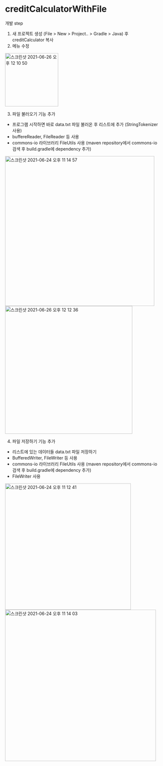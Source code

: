 # creditCalculatorWithFile

개발 step
  1. 새 프로젝트 생성 (File > New > Project.. > Gradle > Java) 후 creditCalculator 복사
  1. 메뉴 수정
  <img width="174" alt="스크린샷 2021-06-26 오후 12 10 50" src="https://user-images.githubusercontent.com/47955992/123500240-8eca3180-d677-11eb-8816-dbf1e9597210.png">
  
  3. 파일 불러오기 기능 추가
  - 프로그램 시작하면 바로 data.txt 파일 불러온 후 리스트에 추가 (StringTokenizer 사용)
  - buffereReader, FileReader 등 사용
  - commons-io 라이브러리 FileUtils 사용 (maven repository에서 commons-io 검색 후 build.gradle에 dependency 추가)

  <img width="489" alt="스크린샷 2021-06-24 오후 11 14 57" src="https://user-images.githubusercontent.com/47955992/123278553-fed69b80-d541-11eb-997b-afb7bb89af1e.png">
  
  <img width="417" alt="스크린샷 2021-06-26 오후 12 12 36" src="https://user-images.githubusercontent.com/47955992/123500263-ccc75580-d677-11eb-9f03-9cd1b03112c0.png">
  
  
  4. 파일 저장하기 기능 추가
  - 리스트에 있는 데이터들 data.txt 파일 저장하기
  - BufferedWriter, FileWriter 등 사용
  - commons-io 라이브러리 FileUtils 사용 (maven repository에서 commons-io 검색 후 build.gradle에 dependency 추가)
  - FileWriter 사용
 
  <img width="412" alt="스크린샷 2021-06-24 오후 11 12 41" src="https://user-images.githubusercontent.com/47955992/123278156-adc6a780-d541-11eb-89bc-27be281e9262.png">

  <img width="494" alt="스크린샷 2021-06-24 오후 11 14 03" src="https://user-images.githubusercontent.com/47955992/123278401-df3f7300-d541-11eb-848b-080d9b923562.png">
